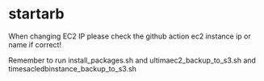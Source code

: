 # startarb
When changing EC2 IP please check the github action ec2 instance ip or name if correct!

Remember to run install_packages.sh and ultimaec2_backup_to_s3.sh and timesacledbinstance_backup_to_s3.sh